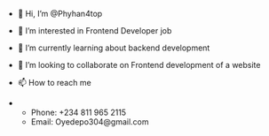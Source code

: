 - 👋 Hi, I’m @Phyhan4top
- 👀 I’m interested in Frontend Developer job
- 🌱 I’m currently learning about backend development
- 💞️ I’m looking to collaborate on Frontend development of a website

- 📫 How to reach me
- <ul>
  <li>Phone: +234 811 965 2115</li>
  <li>Email: Oyedepo304@gmail.com</li>
</ul>
<!---
Phyhan4top/Phyhan4top is a ✨ special ✨ repository because its `README.md` (this file) appears on your GitHub profile.
You can click the Preview link to take a look at your changes.
--->
